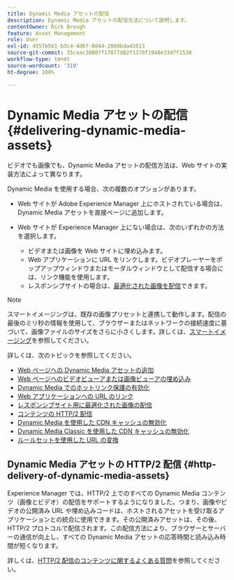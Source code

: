 ```yaml
---
title: Dynamic Media アセットの配信
description: Dynamic Media アセットの配信方法について説明します。
contentOwner: Rick Brough
feature: Asset Management
role: User
exl-id: 4557b561-b3c4-4d6f-8044-2069bda41613
source-git-commit: 35caac30887f17077d82f3370f1948e33d7f1530
workflow-type: tm+mt
source-wordcount: '319'
ht-degree: 100%

---
```


# Dynamic Media アセットの配信{#delivering-dynamic-media-assets}

ビデオでも画像でも、Dynamic Media アセットの配信方法は、Web サイトの実装方法によって異なります。

Dynamic Media を使用する場合、次の複数のオプションがあります。

* Web サイトが Adobe Experience Manager 上にホストされている場合は、Dynamic Media アセットを直接ページに追加します。
* Web サイトが Experience Manager 上にない場合は、次のいずれかの方法を選択します。

   * ビデオまたは画像を Web サイトに埋め込みます。
   * Web アプリケーションに URL をリンクします。ビデオプレーヤーをポップアップウィンドウまたはモーダルウィンドウとして配信する場合には、リンク機能を使用します。
   * レスポンシブサイトの場合は、[最適化された画像を配信](/help/assets/dynamic-media/responsive-site.md)できます。

>[!NOTE]
>
>スマートイメージングは、既存の画像プリセットと連携して動作します。配信の最後のミリ秒の情報を使用して、ブラウザーまたはネットワークの接続速度に基づいて、画像ファイルのサイズをさらに小さくします。詳しくは、[スマートイメージング](/help/assets/dynamic-media/imaging-faq.md)を参照してください。

詳しくは、次のトピックを参照してください。

* [Web ページへの Dynamic Media アセットの追加](/help/assets/dynamic-media/adding-dynamic-media-assets-to-pages.md)
* [Web ページへのビデオビューアまたは画像ビューアの埋め込み](/help/assets/dynamic-media/embed-code.md)
* [Dynamic Media でのホットリンク保護の有効化](/help/assets/dynamic-media/hotlink-protection.md)
* [Web アプリケーションへの URL のリンク](/help/assets/dynamic-media/linking-urls-to-yourwebapplication.md)
* [レスポンシブサイト用に最適化された画像の配信](/help/assets/dynamic-media/responsive-site.md)
* [コンテンツの HTTP/2 配信](/help/assets/dynamic-media/http2faq.md)
* [Dynamic Media を使用した CDN キャッシュの無効化](/help/assets/dynamic-media/invalidate-cdn-cache-dynamic-media.md)
* [Dynamic Media Classic を使用した CDN キャッシュの無効化](/help/assets/dynamic-media/invalidate-cdn-cache-dm-classic.md)
* [ルールセットを使用した URL の変換](/help/assets/dynamic-media/using-rulesets-to-transform-urls.md)

## Dynamic Media アセットの HTTP/2 配信 {#http-delivery-of-dynamic-media-assets}

Experience Manager では、HTTP/2 上でのすべての Dynamic Media コンテンツ（画像とビデオ）の配信をサポートするようになりました。つまり、画像やビデオの公開済み URL や埋め込みコードは、ホストされるアセットを受け取るアプリケーションとの統合に使用できます。その公開済みアセットは、その後、HTTP/2 プロトコルで配信されます。この配信方法により、ブラウザーとサーバーの通信が向上し、すべての Dynamic Media アセットの応答時間と読み込み時間が短くなります。

詳しくは、[HTTP/2 配信のコンテンツに関するよくある質問](/help/assets/dynamic-media/http2faq.md)を参照してください。

